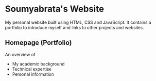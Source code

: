# Soumyabrata's Website

My personal website built using HTML, CSS and JavaScript. It contains a portfolio to introduce myself and links to other projects and websites.

## Homepage (Portfolio)

An overview of

- My academic background
- Technical expertise
- Personal information
